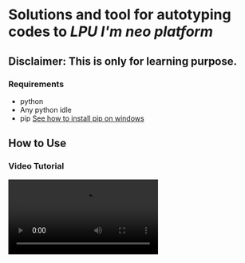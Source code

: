 # Solutions and tool for autotyping codes to *LPU I'm neo platform*

## **Disclaimer: This is only for learning purpose.**

### Requirements
- python
- Any python idle
- pip [See how to install pip on windows](https://www.geeksforgeeks.org/how-to-install-pip-on-windows/)

## How to Use

### Video Tutorial

<video controls>
    <source src="img/tuto.mp4" type="video/mp4">
    Your browser does not support the video tag.
</video>




